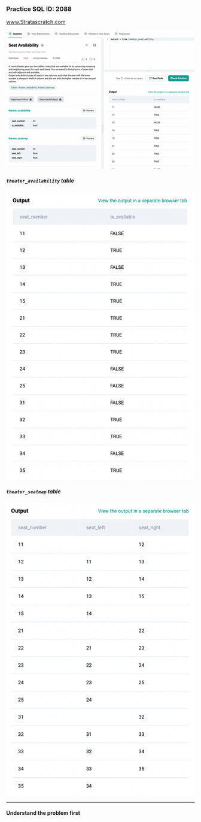 ### Practice SQL ID: 2088

www.Stratascratch.com

![](images/2088_0.png)

##### `theater_availability` table

![](images/2088_1.png)

##### `theater_seatmap` table

![](images/2088_2.png)
<br>

---

#### Understand the problem first
